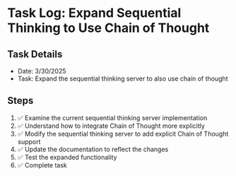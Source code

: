 # Task Log: Expand Sequential Thinking to Use Chain of Thought

## Task Details
- Date: 3/30/2025
- Task: Expand the sequential thinking server to also use chain of thought

## Steps
1. ✅ Examine the current sequential thinking server implementation
2. ✅ Understand how to integrate Chain of Thought more explicitly
3. ✅ Modify the sequential thinking server to add explicit Chain of Thought support
4. ✅ Update the documentation to reflect the changes
5. ✅ Test the expanded functionality
6. ✅ Complete task
